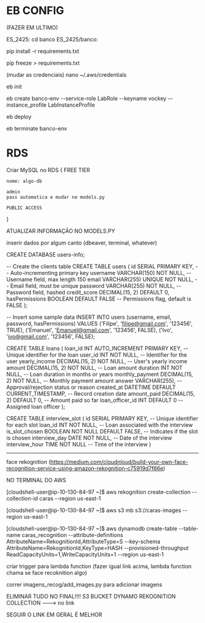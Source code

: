 # EB CONFIG
(FAZER EM ULTIMO)

ES_2425: cd banco
ES_2425/banco:

pip install -r requirements.txt

pip freeze > requirements.txt

(mudar as credenciais)
nano ~/.aws/credentials

eb init

eb create banco-env --service-role LabRole --keyname vockey --instance_profile LabInstanceProfile

eb deploy

eb terminate banco-env

# RDS 

Criar MySQL no RDS
{
    FREE TIER

    nome: algo-db

    admin
    pass automatica e mudar no models.py

    PUBLIC ACCESS
}

ATUALIZAR INFORMAÇÃO NO MODELS.PY

inserir dados por algum canto (dbeaver, terminal, whatever)

CREATE DATABASE users-info;

-- Create the clients table
CREATE TABLE users (
    id SERIAL PRIMARY KEY,             -- Auto-incrementing primary key
    username VARCHAR(150) NOT NULL,    -- Username field, max length 150
    email VARCHAR(255) UNIQUE NOT NULL, -- Email field, must be unique
    password VARCHAR(255) NOT NULL,    -- Password field, hashed
    credit_score DECIMAL(15, 2) DEFAULT 0,
    hasPermissions BOOLEAN DEFAULT FALSE -- Permissions flag, default is FALSE
);

-- Insert some sample data
INSERT INTO users (username, email, password, hasPermissions)
VALUES 
    ('Filipe', 'filipe@gmail.com', '123456', TRUE),
    ('Emanuel', 'Emanuel@gmail.com', '123456', FALSE),
    ('Ivo', 'ivo@gmail.com', '123456', FALSE);


CREATE TABLE loans (
    loan_id INT AUTO_INCREMENT PRIMARY KEY, -- Unique identifier for the loan
    user_id INT NOT NULL, -- Identifier for the user
    yearly_income DECIMAL(15, 2) NOT NULL, -- User's yearly income
    amount DECIMAL(15, 2) NOT NULL, -- Loan amount
    duration INT NOT NULL, -- Loan duration in months or years
    monthly_payment DECIMAL(15, 2) NOT NULL, -- Monthly payment amount
    answer VARCHAR(255), -- Approval/rejection status or reason
    created_at DATETIME DEFAULT CURRENT_TIMESTAMP, -- Record creation date
    amount_paid DECIMAL(15, 2) DEFAULT 0, -- Amount paid so far
    loan_officer_id INT DEFAULT 0 -- Assigned loan officer
);

CREATE TABLE interview_slot (
    id SERIAL PRIMARY KEY, -- Unique identifier for each slot
    loan_id INT NOT NULL, -- Loan associated with the interview
    is_slot_chosen BOOLEAN NOT NULL DEFAULT FALSE, -- Indicates if the slot is chosen
    interview_day DATE NOT NULL, -- Date of the interview
    interview_hour TIME NOT NULL -- Time of the interview
)


-----
face rekognition (https://medium.com/cloudnloud/build-your-own-face-recognition-service-using-amazon-rekognition-c75919d7f66e)

NO TERMINAL DO AWS

[cloudshell-user@ip-10-130-84-97 ~]$ aws rekognition create-collection --collection-id caras --region us-east-1

[cloudshell-user@ip-10-130-84-97 ~]$ aws s3 mb s3://caras-images --region us-east-1

[cloudshell-user@ip-10-130-84-97 ~]$ aws dynamodb create-table --table-name caras_recognition --attribute-definitions AttributeName=RekognitionId,AttributeType=S --key-schema AttributeName=RekognitionId,KeyType=HASH  --provisioned-throughput ReadCapacityUnits=1,WriteCapacityUnits=1 --region us-east-1

criar trigger para lambda function (fazer igual link acima, lambda function chama se face recoknition algo)

correr imagens_recog/add_images.py para adicionar imagens


ELIMINAR TUDO NO FINAL!!!!
S3 BUCKET
DYNAMO
REKOGNITION COLLECTION ---> no link


SEGUIR O LINK EM GERAL É MELHOR